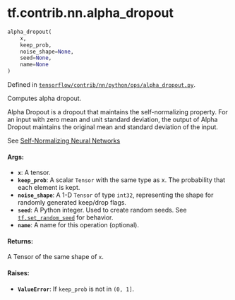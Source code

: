 <div itemscope itemtype="http://developers.google.com/ReferenceObject">
<meta itemprop="name" content="tf.contrib.nn.alpha_dropout" />
</div>

# tf.contrib.nn.alpha_dropout

``` python
alpha_dropout(
    x,
    keep_prob,
    noise_shape=None,
    seed=None,
    name=None
)
```



Defined in [`tensorflow/contrib/nn/python/ops/alpha_dropout.py`](https://www.tensorflow.org/code/tensorflow/contrib/nn/python/ops/alpha_dropout.py).

Computes alpha dropout.

Alpha Dropout is a dropout that maintains the self-normalizing property. For
an input with zero mean and unit standard deviation, the output of
Alpha Dropout maintains the original mean and standard deviation of the input.

See [Self-Normalizing Neural Networks](https://arxiv.org/abs/1706.02515)

#### Args:

* <b>`x`</b>: A tensor.
* <b>`keep_prob`</b>: A scalar `Tensor` with the same type as x. The probability
    that each element is kept.
* <b>`noise_shape`</b>: A 1-D `Tensor` of type `int32`, representing the
    shape for randomly generated keep/drop flags.
* <b>`seed`</b>: A Python integer. Used to create random seeds. See
    [`tf.set_random_seed`](../../../tf/set_random_seed.md) for behavior.
* <b>`name`</b>: A name for this operation (optional).


#### Returns:

A Tensor of the same shape of `x`.


#### Raises:

* <b>`ValueError`</b>: If `keep_prob` is not in `(0, 1]`.
